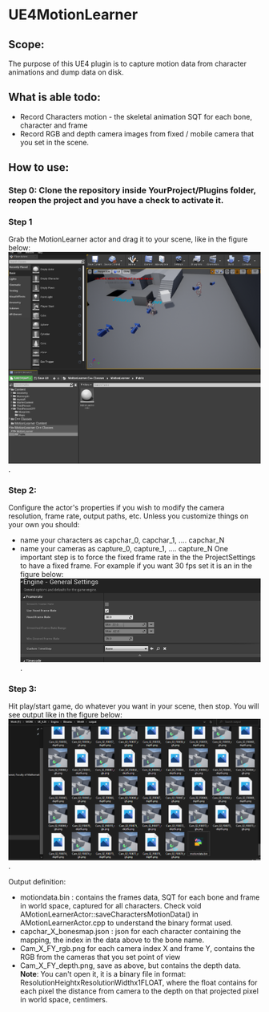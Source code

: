 # UE4MotionLearner

## Scope:
The purpose of this UE4 plugin is to capture motion data from character animations and dump data on disk.

## What is able todo:
* Record Characters motion - the skeletal animation SQT for each bone, character and frame
* Record RGB and depth camera images from fixed / mobile camera that you set in the scene.

## How to use:


### Step 0: Clone the repository inside YourProject/Plugins folder, reopen the project and you have a check to activate it.

### Step 1
Grab the MotionLearner actor and drag it to your scene, like in the figure below: ![](https://github.com/paduraru2009/UE4MotionLearner/blob/master/Resources/Help_addComponent.PNG).

### Step 2:
Configure the actor's properties if you wish to modify the camera resolution, frame rate, output paths, etc.
Unless you customize things on your own you should:
* name your characters as capchar_0, capchar_1, .... capchar_N 
* name your cameras as capture_0, capture_1, .... capture_N
One important step is to force the fixed frame rate in the the ProjectSettings to have a fixed frame. 
For example if you want 30 fps set it is an in the figure below: ![](https://github.com/paduraru2009/UE4MotionLearner/blob/master/Resources/Help_fixedFrame.PNG).

### Step 3:
Hit play/start game, do whatever you want in your scene, then stop. You will see output like in the figure below: ![](https://github.com/paduraru2009/UE4MotionLearner/blob/master/Resources/Help_foldersExp.PNG).

Output definition:
* motiondata.bin : contains the frames data, SQT for each bone and frame in world space, captured for all characters. Check void AMotionLearnerActor::saveCharactersMotionData() in AMotionLearnerActor.cpp to understand the binary format used.
* capchar_X_bonesmap.json : json for each character containing the mapping, the index in the data above to the bone name.
* Cam_X_FY_rgb.png for each camera index X and frame Y, contains the RGB from the cameras that you set point of view
* Cam_X_FY_depth.png, save as above, but contains the depth data. **Note**: You can't open it, it is a binary file in format: ResolutionHeightxResolutionWidthx1FLOAT, where the float contains for each pixel the distance from camera to the depth on that projected pixel in world space, centimers.
